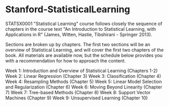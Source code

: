 # Stanford-StatisticalLearning
 STATSX0001 "Statistical Learning" course follows closely the sequence of chapters in the course text "An Introduction to Statistical Learning, with Applications in R" (James, Witten, Hastie, Tibshirani - Springer 2013).

Sections are broken up by chapters. The first two sections will be an overview of Statistical Learning, and will cover the first two chapters of the book. All materials are available now, but the schedule below provides you with a recommendation for how to approach the content.

Week 1: Introduction and Overview of Statistical Learning (Chapters 1-2)
Week 2: Linear Regression (Chapter 3)
Week 3: Classification (Chapter 4)
Week 4: Resampling Methods (Chapter 5)
Week 5: Linear Model Selection and Regularization (Chapter 6)
Week 6: Moving Beyond Linearity (Chapter 7)
Week 7: Tree-based Methods (Chapter 8)
Week 8: Support Vector Machines (Chapter 9)
Week 9: Unsupervised Learning (Chapter 10)
